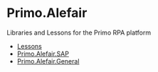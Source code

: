 # Primo.Alefair
Libraries and Lessons for the Primo RPA platform

- [Lessons](https://github.com/Alefair/Primo.Alefair/tree/main/Lessons)
- [Primo.Alefair.SAP](https://github.com/Alefair/Primo.Alefair/tree/main/SAP)
- [Primo.Alefair.General](https://github.com/Alefair/Primo.Alefair/tree/main/General)
